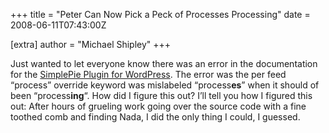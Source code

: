 +++
title = "Peter Can Now Pick a Peck of Processes Processing"
date = 2008-06-11T07:43:00Z

[extra]
author = "Michael Shipley"
+++

Just wanted to let everyone know there was an error in the documentation for the [SimplePie Plugin for WordPress](@/wiki/plugins/wordpress/simplepie_plugin_for_wordpress/customization.md). The error was the per feed “process” override keyword was mislabeled “process**es**” when it should of been “process**ing**“. How did I figure this out? I’ll tell you how I figured this out: After hours of grueling work going over the source code with a fine toothed comb and finding Nada, I did the only thing I could, I guessed.
